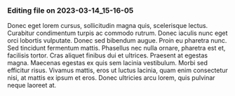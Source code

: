 

### Editing file on 2023-03-14_15-16-05

Donec eget lorem cursus, sollicitudin magna quis, scelerisque lectus. Curabitur condimentum turpis ac commodo rutrum. Donec iaculis nunc eget orci lobortis vulputate. Donec sed bibendum augue. Proin eu pharetra nunc. Sed tincidunt fermentum mattis. Phasellus nec nulla ornare, pharetra est et, facilisis tortor. Cras aliquet finibus dui et ultrices. Praesent at egestas magna. Maecenas egestas ex quis sem lacinia vestibulum. Morbi sed efficitur risus. Vivamus mattis, eros ut luctus lacinia, quam enim consectetur nisi, at mattis ex ipsum et eros. Donec ultricies arcu lorem, quis pulvinar neque laoreet at.


